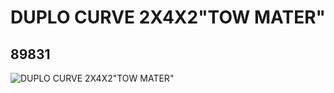 # DUPLO CURVE 2X4X2"TOW MATER"
## 89831
![DUPLO CURVE 2X4X2"TOW MATER"](https://lc-www-live-s.legocdn.com/media/bricks/5/2/4580778.jpg)